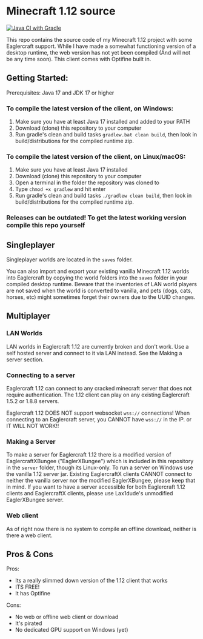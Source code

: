 # Minecraft 1.12 source

[![Java CI with Gradle](https://github.com/catfoolyou/Eaglercraft-1.12/actions/workflows/gradle.yml/badge.svg)](https://github.com/catfoolyou/Eaglercraft-1.12/actions/workflows/gradle.yml)

This repo contains the source code of my Minecraft 1.12 project with some Eaglercraft support. While I have made a somewhat functioning version of a desktop runtime, the web version has not yet been compiled (And will not be any time soon).
This client comes with Optifine built in.


## Getting Started:

Prerequisites: Java 17 and JDK 17 or higher

### To compile the latest version of the client, on Windows:

1. Make sure you have at least Java 17 installed and added to your PATH
2. Download (clone) this repository to your computer
3. Run gradle's clean and build tasks `gradlew.bat clean build`, then look in build/distributions for the compiled runtime zip.

### To compile the latest version of the client, on Linux/macOS:

1. Make sure you have at least Java 17 installed
2. Download (clone) this repository to your computer
3. Open a terminal in the folder the repository was cloned to
4. Type `chmod +x gradlew` and hit enter
5. Run gradle's clean and build tasks `./gradlew clean build`, then look in build/distributions for the compiled runtime zip.

### Releases can be outdated! To get the latest working version compile this repo yourself

## Singleplayer

Singleplayer worlds are located in the `saves` folder.

You can also import and export your existing vanilla Minecraft 1.12 worlds into Eaglercraft by copying the world folders into the `saves` folder in your compiled desktop runtime. Beware that the inventories of LAN world players are not saved when the world is converted to vanilla, and pets (dogs, cats, horses, etc) might sometimes forget their owners due to the UUID changes.

## Multiplayer

### LAN Worlds

LAN worlds in Eaglercraft 1.12 are currently broken and don't work. Use a self hosted server and connect to it via LAN instead. See the Making a server section.

### Connecting to a server

Eaglercraft 1.12 can connect to any cracked minecraft server that does not require authentication. The 1.12 client can play on any existing Eaglercraft 1.5.2 or 1.8.8 servers.

Eaglercraft 1.12 DOES NOT support websocket `wss://` connections! When connecting to an Eaglercraft server, you CANNOT have `wss://` in the IP. or IT WILL NOT WORK!!

### Making a Server

To make a server for Eaglercraft 1.12 there is a modified version of EaglercraftXBungee ("EaglerXBungee") which is included in this repository in the `server` folder, though its Linux-only. To run a server on Windows use the vanilla 1.12 server jar. Existing EaglercraftX clients CANNOT connect to neither the vanilla server nor the modified EaglerXBungee, please keep that in mind.
If you want to have a server accessible for both Eaglercraft 1.12 clients and EaglercraftX clients, please use Lax1dude's unmodified EaglerXBungee server.

### Web client
As of right now there is no system to compile an offline download, neither is there a web client.

## Pros & Cons

Pros:
- Its a really slimmed down version of the 1.12 client that works
- ITS FREE!
- It has Optifine

Cons:
- No web or offline web client or download
- It's pirated
- No dedicated GPU support on Windows (yet)
